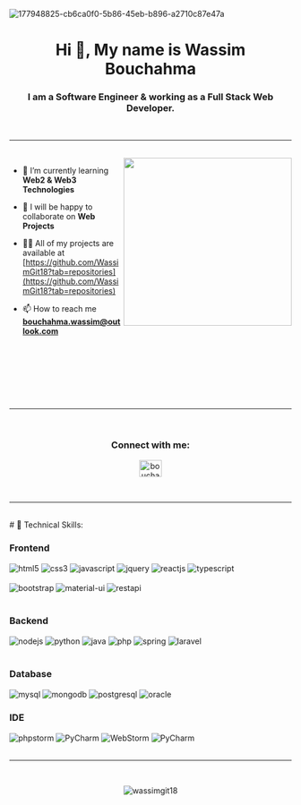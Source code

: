 ![177948825-cb6ca0f0-5b86-45eb-b896-a2710c87e47a](https://github.com/WassimGit18/WassimGit18/assets/36075829/87a6f7d8-8b9b-4fec-b262-2ffadd73a71d)
<h1 align="center">Hi 👋, My name is Wassim Bouchahma</h1>
<h3 align="center">I am a Software Engineer & working as a Full Stack Web Developer.</h3>



<br>

---

<br>

<img src="https://user-images.githubusercontent.com/56123405/177257029-97b74749-6158-42db-a3bc-c4f8f80db01c.png" align="right" width=300>


- 🌱 I’m currently learning **Web2 & Web3 Technologies**

- 👯 I will be happy to collaborate on **Web Projects**

- 👨‍💻 All of my projects are available at [https://github.com/WassimGit18?tab=repositories](https://github.com/WassimGit18?tab=repositories)

- 📫 How to reach me **bouchahma.wassim@outlook.com**

<br>
<br>
<br>
<br>
<br>
<br>

---

<br>
<h3 align="center">Connect with me:</h3>
<p align="center">
<a href="https://linkedin.com/in/bouchahma-wassim" target="blank"><img align="center" src="https://raw.githubusercontent.com/rahuldkjain/github-profile-readme-generator/master/src/images/icons/Social/linked-in-alt.svg" alt="bouchahma-wassim" height="30" width="40" /></a>
</p>
<br>

---

<br>
# 🥇 Technical Skills:
<div align="left">
  <h3 align="left">Frontend</h3>
  <img src="https://img.shields.io/badge/html5-%23E34F26.svg?style=for-the-badge&logo=html5&logoColor=white" align="center" alt="html5">
  <img src = "https://img.shields.io/badge/css3-%231572B6.svg?style=for-the-badge&logo=css3&logoColor=white" align="center" alt="css3">
  <img src ="https://img.shields.io/badge/javascript-%23323330.svg?style=for-the-badge&logo=javascript&logoColor=%23F7DF1E" align="center" alt="javascript">
  <img src ="https://img.shields.io/badge/jQuery-0769AD?style=for-the-badge&logo=jquery&logoColor=white" align="center" alt="jquery">
  <img src="https://img.shields.io/badge/React-20232A?style=for-the-badge&logo=react&logoColor=61DAFB"  align="center" alt="reactjs" />
  <img src='https://img.shields.io/badge/typescript-%23007ACC.svg?style=for-the-badge&logo=typescript&logoColor=white' align='center' alt='typescript' />
  <br/>
  <br/>
  <img src="https://img.shields.io/badge/Bootstrap-593D88?style=for-the-badge&logo=bootstrap&logoColor=white"  align="center" alt="bootstrap" />
  <img src = "https://img.shields.io/badge/MUI-007FFF.svg?style=for-the-badge&logo=MUI&logoColor=white" align="center" alt="material-ui"/>
  <img src="https://img.shields.io/badge/Rest%20Api-000000.svg?style=for-the-badge&logo=Amazon-CloudWatch&logoColor=white" align="center" alt="restapi"/>
</div>
<br/>
<div align="left"><h3 align="left">Backend</h3> 
  <img src="https://img.shields.io/badge/Node.js-339933?style=for-the-badge&logo=nodedotjs&logoColor=white" align="center" alt="nodejs" />
  <img src="https://img.shields.io/badge/Python-14354C?style=for-the-badge&logo=python&logoColor=white" align="center" alt="python" />
  <img src="https://img.shields.io/badge/Java-ED8B00?style=for-the-badge&logo=openjdk&logoColor=white" align="center" alt="java" />
  <img src="https://img.shields.io/badge/PHP-777BB4?style=for-the-badge&logo=php&logoColor=white" align="center" alt="php" />
  <img src="https://img.shields.io/badge/Spring-6DB33F?style=for-the-badge&logo=spring&logoColor=white" align="center" alt="spring" />
  <img src="https://img.shields.io/badge/Laravel-FF2D20?style=for-the-badge&logo=laravel&logoColor=white" align="center" alt="laravel" />
</div>
<br/>
<div align="left"><h3 align="left">Database</h3> 
  <img src="https://img.shields.io/badge/MySQL-00000F?style=for-the-badge&logo=mysql&logoColor=white" align="center" alt="mysql" />
  <img src="https://img.shields.io/badge/MongoDB-4EA94B?style=for-the-badge&logo=mongodb&logoColor=white" align="center" alt="mongodb" />
  <img src="https://img.shields.io/badge/PostgreSQL-316192?style=for-the-badge&logo=postgresql&logoColor=white" align="center" alt="postgresql" />
  <img src="https://img.shields.io/badge/Oracle-F80000?style=for-the-badge&logo=Oracle&logoColor=white" align="center" alt="oracle" />
</div>
  
<div align="left"><h3 align="left">IDE</h3> 
   <img src="http://img.shields.io/badge/-PHPStorm-181717?style=for-the-badge&logo=phpstorm&logoColor=white" align="center" alt="phpstorm"/>
   <img src="https://img.shields.io/badge/PyCharm-000000.svg?&style=for-the-badge&logo=PyCharm&logoColor=white" align="center" alt="PyCharm"/>
   <img src="https://img.shields.io/badge/WebStorm-000000?style=for-the-badge&logo=WebStorm&logoColor=white" align="center" alt="WebStorm"/>
   <img src="https://img.shields.io/badge/Visual_Studio_Code-0078D4?style=for-the-badge&logo=visual%20studio%20code&logoColor=white" align="center" alt="PyCharm"/>
</div>
<br>

---

<br>
<p align="center"><img align="center" src="https://github-readme-streak-stats.herokuapp.com/?user=wassimgit18&" alt="wassimgit18" /></p>
